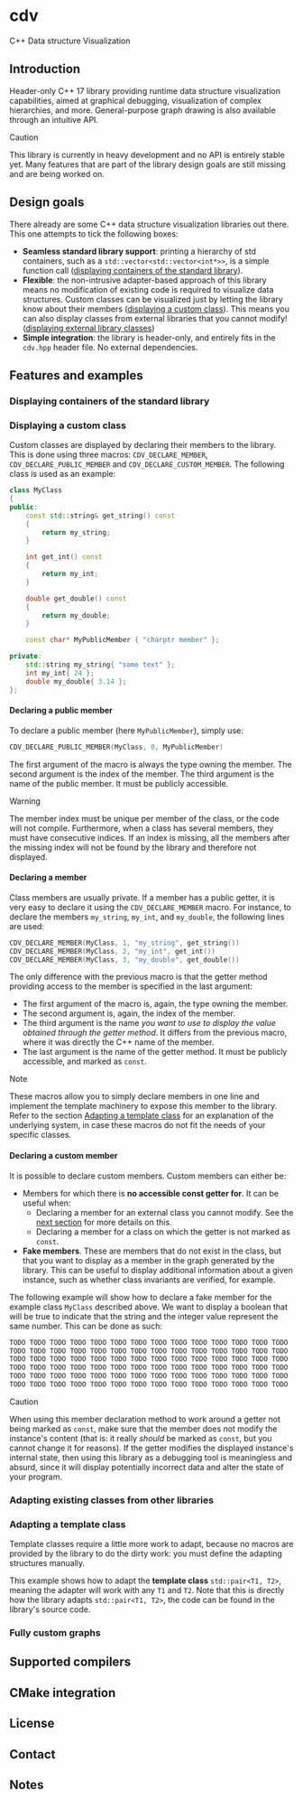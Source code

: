 # cdv

C++ Data structure Visualization

## Introduction

Header-only C++ 17 library providing runtime data structure visualization capabilities, aimed at graphical debugging, visualization of complex hierarchies, and more. General-purpose graph drawing is also available through an intuitive API.

> [!CAUTION]
> This library is currently in heavy development and no API is entirely stable yet. Many features that are part of the library design goals are still missing and are being worked on.

## Design goals

There already are some C++ data structure visualization libraries out there. This one attempts to tick the following boxes:
- **Seamless standard library support**: printing a hierarchy of std containers, such as a `std::vector<std::vector<int*>>`, is a simple function call ([displaying containers of the standard library](#Displaying-containers-of-the-standard-library)). 
- **Flexible**: the non-intrusive adapter-based approach of this library means no modification of existing code is required to visualize data structures. Custom classes can be visualized just by letting the library know about their members ([displaying a custom class](#Displaying-a-custom-class)). This means you can also display classes from external libraries that you cannot modify! ([displaying external library classes](#Adapting-existing-classes-from-other-libraries)) 
- **Simple integration**: the library is header-only, and entirely fits in the `cdv.hpp` header file. No external dependencies. 

## Features and examples

### Displaying containers of the standard library

### Displaying a custom class

Custom classes are displayed by declaring their members to the library. This is done using three macros:  `CDV_DECLARE_MEMBER`, `CDV_DECLARE_PUBLIC_MEMBER` and `CDV_DECLARE_CUSTOM_MEMBER`. The following class is used as an example: 
```c++
class MyClass
{
public:
	const std::string& get_string() const
	{
    	return my_string;
	}

	int get_int() const
	{
    	return my_int;
	}

	double get_double() const
	{
    	return my_double;
	}

	const char* MyPublicMember { "charptr member" };

private:
	std::string my_string{ "some text" };
	int my_int{ 24 };
	double my_double{ 3.14 };
};
```

#### Declaring a public member

To declare a public member (here `MyPublicMember`), simply use:
```c++
CDV_DECLARE_PUBLIC_MEMBER(MyClass, 0, MyPublicMember)
```
The first argument of the macro is always the type owning the member. The second argument is the index of the member. The third argument is the name of the public member. It must be publicly accessible.

> [!WARNING]  
> The member index must be unique per member of the class, or the code will not compile. Furthermore, when a class has several members, they must have consecutive indices. If an index is missing, all the members after the missing index will not be found by the library and therefore not displayed.

#### Declaring a member

Class members are usually private. If a member has a public getter, it is very easy to declare it using the `CDV_DECLARE_MEMBER` macro. For instance, to declare the members `my_string`, `my_int`, and `my_double`, the following lines are used:
```c++
CDV_DECLARE_MEMBER(MyClass, 1, "my_string", get_string())
CDV_DECLARE_MEMBER(MyClass, 2, "my_int", get_int())
CDV_DECLARE_MEMBER(MyClass, 3, "my_double", get_double())
```
The only difference with the previous macro is that the getter method providing access to the member is specified in the last argument:

- The first argument of the macro is, again, the type owning the member.
- The second argument is, again, the index of the member. 
- The third argument is the name *you want to use to display the value obtained through the getter method*. It differs from the previous macro, where it was directly the C++ name of the member.
- The last argument is the name of the getter method. It must be publicly accessible, and marked as `const`.

> [!NOTE]
> These macros allow you to simply declare members in one line and implement the template machinery to expose this member to the library. Refer to the section [Adapting a template class](#Adapting-a-template-class) for an explanation of the underlying system, in case these macros do not fit the needs of your specific classes.

#### Declaring a custom member

It is possible to declare custom members. Custom members can either be:
- Members for which there is **no accessible const getter for**. It can be useful when:
    - Declaring a member for an external class you cannot modify. See the [next section](#Adapting-existing-classes-from-other-libraries) for more details on this.
    - Declaring a member for a class on which the getter is not marked as `const`.
- **Fake members**. These are members that do not exist in the class, but that you want to display as a member in the graph generated by the library. This can be useful to display additional information about a given instance, such as whether class invariants are verified, for example.

The following example will show how to declare a fake member for the example class `MyClass` described above. We want to display a boolean that will be true to indicate that the string and the integer value represent the same number. This can be done as such:

```c++
TODO TODO TODO TODO TODO TODO TODO TODO TODO TODO TODO TODO TODO TODO 
TODO TODO TODO TODO TODO TODO TODO TODO TODO TODO TODO TODO TODO TODO 
TODO TODO TODO TODO TODO TODO TODO TODO TODO TODO TODO TODO TODO TODO 
TODO TODO TODO TODO TODO TODO TODO TODO TODO TODO TODO TODO TODO TODO 
TODO TODO TODO TODO TODO TODO TODO TODO TODO TODO TODO TODO TODO TODO 
TODO TODO TODO TODO TODO TODO TODO TODO TODO TODO TODO TODO TODO TODO 
```

> [!CAUTION]
> When using this member declaration method to work around a getter not being marked as `const`, make sure that the member does not modify the instance's content (that is: it really *should* be marked as `const`, but you cannot change it for reasons). If the getter modifies the displayed instance's internal state, then using this library as a debugging tool is meaningless and absurd, since it will display potentially incorrect data and alter the state of your program. 

### Adapting existing classes from other libraries

### Adapting a template class

Template classes require a little more work to adapt, because no macros are provided by the library to do the dirty work: you must define the adapting structures manually.

This example shows how to adapt the **template class** `std::pair<T1, T2>`, meaning the adapter will work with any `T1` and `T2`. Note that this is directly how the library adapts `std::pair<T1, T2>`, the code can be found in the library's source code.



### Fully custom graphs

## Supported compilers

## CMake integration

## License

## Contact

## Notes
